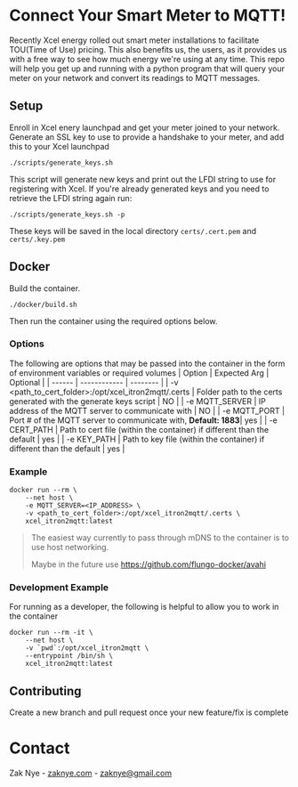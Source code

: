 # Connect Your Smart Meter to MQTT!

Recently Xcel energy rolled out smart meter installations to facilitate TOU(Time of Use) pricing. This also benefits us, the users, as it provides us with a free way to see how much energy we're using at any time. This repo will help you get up and running with a python program that will query your meter on your network and convert its readings to MQTT messages.

## Setup

Enroll in Xcel enery launchpad and get your meter joined to your network.\
Generate an SSL key to use to provide a handshake to your meter, and add this to your Xcel launchpad 
```
./scripts/generate_keys.sh
```
This script will generate new keys and print out the LFDI string to use for registering with Xcel. If you're already generated keys and you need to retrieve the LFDI string again run:
```
./scripts/generate_keys.sh -p
```
These keys will be saved in the local directory `certs/.cert.pem` and `certs/.key.pem`

## Docker

Build the container.
```
./docker/build.sh
```
Then run the container using the required options below. 
### Options
The following are options that may be passed into the container in the form of environment variables or required volumes
| Option | Expected Arg | Optional | 
| ------ | ------------ | -------- |
| -v <path_to_cert_folder>:/opt/xcel_itron2mqtt/.certs | Folder path to the certs generated with the generate keys script | NO |
| -e MQTT_SERVER | IP address of the MQTT server to communicate with | NO |
| -e MQTT_PORT | Port # of the MQTT server to communicate with, **Default: 1883**| yes |
| -e CERT_PATH | Path to cert file (within the container) if different than the default | yes |
| -e KEY_PATH | Path to key file (within the container) if different than the default | yes |

### Example
```
docker run --rm \
    --net host \
    -e MQTT_SERVER=<IP_ADDRESS> \
    -v <path_to_cert_folder>:/opt/xcel_itron2mqtt/.certs \
    xcel_itron2mqtt:latest
```
> The easiest way currently to pass through mDNS to the container is to use host networking.
>
> Maybe in the future use https://github.com/flungo-docker/avahi
### Development Example
For running as a developer, the following is helpful to allow you to work in the container
```
docker run --rm -it \
    --net host \
    -v `pwd`:/opt/xcel_itron2mqtt \
    --entrypoint /bin/sh \
    xcel_itron2mqtt:latest
```
## Contributing

Create a new branch and pull request once your new feature/fix is complete

# Contact
Zak Nye - [zaknye.com](https://zaknye.com) - zaknye@gmail.com
